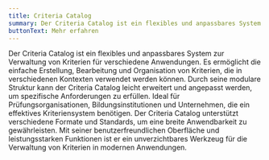 ```yaml
---
title: Criteria Catalog
summary: Der Criteria Catalog ist ein flexibles und anpassbares System zur Verwaltung von Kriterien für verschiedene Anwendungen.
buttonText: Mehr erfahren
---
```


Der Criteria Catalog ist ein flexibles und anpassbares System zur Verwaltung von Kriterien für verschiedene Anwendungen. Es ermöglicht die einfache Erstellung, Bearbeitung und Organisation von Kriterien, die in verschiedenen Kontexten verwendet werden können. Durch seine modulare Struktur kann der Criteria Catalog leicht erweitert und angepasst werden, um spezifische Anforderungen zu erfüllen. Ideal für Prüfungsorganisationen, Bildungsinstitutionen und Unternehmen, die ein effektives Kriteriensystem benötigen. Der Criteria Catalog unterstützt verschiedene Formate und Standards, um eine breite Anwendbarkeit zu gewährleisten. Mit seiner benutzerfreundlichen Oberfläche und leistungsstarken Funktionen ist er ein unverzichtbares Werkzeug für die Verwaltung von Kriterien in modernen Anwendungen.
